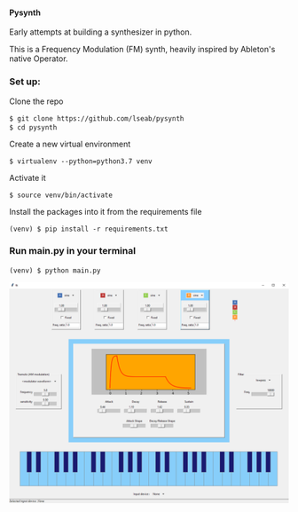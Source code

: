 #### Pysynth
Early attempts at building a synthesizer in python.

This is a Frequency Modulation (FM) synth, heavily inspired by Ableton's native Operator.

### Set up:
Clone the repo
```console
$ git clone https://github.com/lseab/pysynth
$ cd pysynth
```
Create a new virtual environment
```console
$ virtualenv --python=python3.7 venv
```
Activate it
```console
$ source venv/bin/activate
```
Install the packages into it from the requirements file
```console
(venv) $ pip install -r requirements.txt
```

### Run main.py in your terminal
```console
(venv) $ python main.py
```

![Synth screenshot](./static/screenshots/screenshot1.png?raw=true "Screenshot of the synth GUI")
